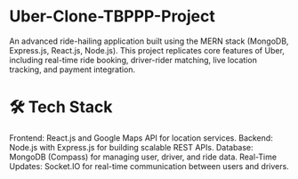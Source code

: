 # Uber-Clone-TBPPP-Project
An advanced ride-hailing application built using the MERN stack (MongoDB, Express.js, React.js, Node.js). This project replicates core features of Uber, including real-time ride booking, driver-rider matching, live location tracking, and payment integration.

# 🛠️ Tech Stack
Frontend: React.js and Google Maps API for location services.
Backend: Node.js with Express.js for building scalable REST APIs.
Database: MongoDB (Compass) for managing user, driver, and ride data.
Real-Time Updates: Socket.IO for real-time communication between users and drivers.
